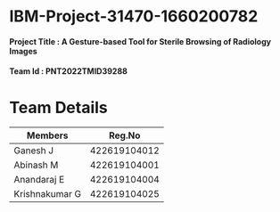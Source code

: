 # IBM-Project-31470-1660200782

#### **Project Title :** A Gesture-based Tool for Sterile Browsing of Radiology Images
#### **Team Id :** PNT2022TMID39288

# Team Details

Members | Reg.No
---------- | ----------
Ganesh J | 422619104012
Abinash M | 422619104001
Anandaraj E | 422619104004
Krishnakumar G | 422619104025